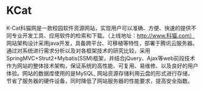 # KCat
K-Cat科猫网是一款校园软件资源网站，实现用户可以准确、方便、快速的提供不同专业开发工具、应用软件的检索和下载。（上线地址：http://www.科猫.com） 网站架构设计采用java开发，具备跨平台、可移植等特性，部署于腾讯云服务器。通过对系统进行需求分析以及对各框架技术的研究比较，采用SpringMVC+Strut2+Mybatis(SSM)框架，并结合jQuery、Ajax等web前段技术作为网站的整体技术架构，保证系统的高性能、可复用、易维修、以及良好的用户体验。网站的数据库使用的是MySQL, 网站资源存储利用云盘的形式进行存储，节省了服务器的硬件设备，同时降低了网站服务器的性能要求，提高安全指数。
